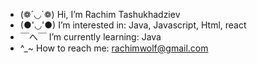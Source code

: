 - (❁´◡`❁) Hi, I’m Rachim Tashukhadziev
- (●'◡'●)  I’m interested in: Java, Javascript, Html, react
- ￣へ￣  I’m currently learning: Java 
- ^_~ How to reach me: rachimwolf@gmail.com
